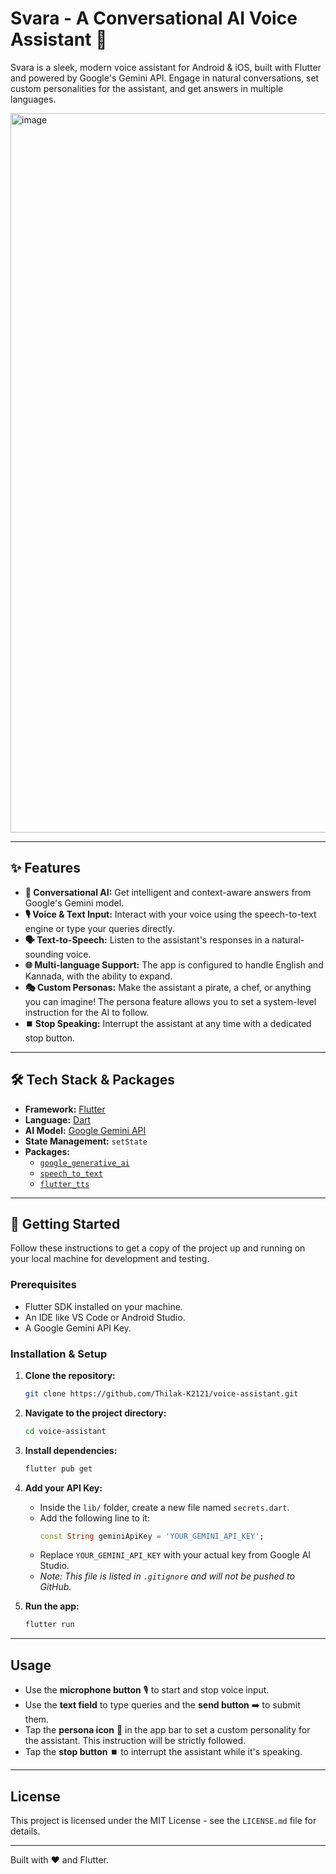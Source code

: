 
# Svara - A Conversational AI Voice Assistant 🤖

Svara is a sleek, modern voice assistant for Android & iOS, built with Flutter and powered by Google's Gemini API. Engage in natural conversations, set custom personalities for the assistant, and get answers in multiple languages.



<img width="528" height="1151" alt="image" src="https://github.com/user-attachments/assets/b3600aa9-a561-4234-94af-f55bbb30b0b0" />



-----

## ✨ Features

  * **🧠 Conversational AI:** Get intelligent and context-aware answers from Google's Gemini model.
  * **🎙️ Voice & Text Input:** Interact with your voice using the speech-to-text engine or type your queries directly.
  * **🗣️ Text-to-Speech:** Listen to the assistant's responses in a natural-sounding voice.
  * **🌐 Multi-language Support:** The app is configured to handle English and Kannada, with the ability to expand.
  * **🎭 Custom Personas:** Make the assistant a pirate, a chef, or anything you can imagine\! The persona feature allows you to set a system-level instruction for the AI to follow.
  * **⏹️ Stop Speaking:** Interrupt the assistant at any time with a dedicated stop button.

-----

## 🛠️ Tech Stack & Packages

  * **Framework:** [Flutter](https://flutter.dev/)
  * **Language:** [Dart](https://dart.dev/)
  * **AI Model:** [Google Gemini API](https://ai.google.dev/)
  * **State Management:** `setState`
  * **Packages:**
      * [`google_generative_ai`](https://www.google.com/search?q=%5Bhttps://pub.dev/packages/google_generative_ai%5D\(https://pub.dev/packages/google_generative_ai\))
      * [`speech_to_text`](https://www.google.com/search?q=%5Bhttps://pub.dev/packages/speech_to_text%5D\(https://pub.dev/packages/speech_to_text\))
      * [`flutter_tts`](https://www.google.com/search?q=%5Bhttps://pub.dev/packages/flutter_tts%5D\(https://pub.dev/packages/flutter_tts\))

-----

## 🚀 Getting Started

Follow these instructions to get a copy of the project up and running on your local machine for development and testing.

### Prerequisites

  * Flutter SDK installed on your machine.
  * An IDE like VS Code or Android Studio.
  * A Google Gemini API Key.

### Installation & Setup

1.  **Clone the repository:**

    ```sh
    git clone https://github.com/Thilak-K2121/voice-assistant.git
    ```

2.  **Navigate to the project directory:**

    ```sh
    cd voice-assistant
    ```

3.  **Install dependencies:**

    ```sh
    flutter pub get
    ```

4.  **Add your API Key:**

      * Inside the `lib/` folder, create a new file named `secrets.dart`.
      * Add the following line to it:
        ```dart
        const String geminiApiKey = 'YOUR_GEMINI_API_KEY';
        ```
      * Replace `YOUR_GEMINI_API_KEY` with your actual key from Google AI Studio.
      * *Note: This file is listed in `.gitignore` and will not be pushed to GitHub.*

5.  **Run the app:**

    ```sh
    flutter run
    ```

-----

## Usage

  * Use the **microphone button** 🎙️ to start and stop voice input.
  * Use the **text field** to type queries and the **send button** ➡️ to submit them.
  * Tap the **persona icon** 🧠 in the app bar to set a custom personality for the assistant. This instruction will be strictly followed.
  * Tap the **stop button** ⏹️ to interrupt the assistant while it's speaking.

-----

## License

This project is licensed under the MIT License - see the `LICENSE.md` file for details.

-----

Built with ❤️ and Flutter.
